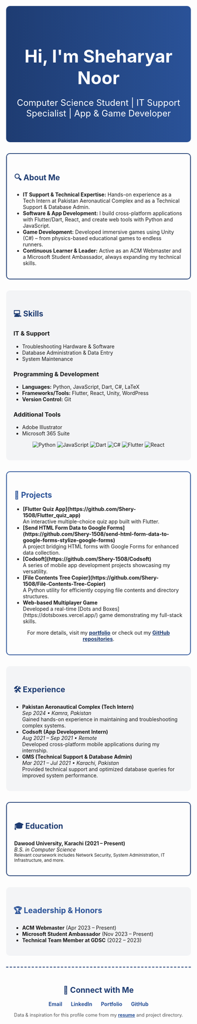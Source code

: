 <!-- Hero Section -->
<div align="center" style="background: linear-gradient(90deg, #1e3c72, #2a5298); padding: 40px 20px; border-radius: 10px; color: white; margin-bottom: 30px;">
  <h1 style="font-size: 3rem; margin-bottom: 0.5em;">Hi, I'm Sheharyar Noor</h1>
  <p style="font-size: 1.5rem;">Computer Science Student | IT Support Specialist | App & Game Developer</p>
</div>

<!-- About Me Section -->
<div style="border: 2px solid #1e3c72; border-radius: 10px; padding: 20px; margin-bottom: 30px;">
  <h2 style="color: #1e3c72;">🔍 About Me</h2>
  <ul>
    <li><strong>IT Support & Technical Expertise:</strong> Hands-on experience as a Tech Intern at Pakistan Aeronautical Complex and as a Technical Support & Database Admin.</li>
    <li><strong>Software & App Development:</strong> I build cross-platform applications with Flutter/Dart, React, and create web tools with Python and JavaScript.</li>
    <li><strong>Game Development:</strong> Developed immersive games using Unity (C#) – from physics-based educational games to endless runners.</li>
    <li><strong>Continuous Learner & Leader:</strong> Active as an ACM Webmaster and a Microsoft Student Ambassador, always expanding my technical skills.</li>
  </ul>
</div>

<!-- Skills Section -->
<div style="background-color: #f3f4f6; border-radius: 10px; padding: 20px; margin-bottom: 30px;">
  <h2 style="color: #1e3c72;">💻 Skills</h2>
  <h3>IT & Support</h3>
  <ul>
    <li>Troubleshooting Hardware & Software</li>
    <li>Database Administration & Data Entry</li>
    <li>System Maintenance</li>
  </ul>
  <h3>Programming & Development</h3>
  <ul>
    <li><strong>Languages:</strong> Python, JavaScript, Dart, C#, LaTeX</li>
    <li><strong>Frameworks/Tools:</strong> Flutter, React, Unity, WordPress</li>
    <li><strong>Version Control:</strong> Git</li>
  </ul>
  <h3>Additional Tools</h3>
  <ul>
    <li>Adobe Illustrator</li>
    <li>Microsoft 365 Suite</li>
  </ul>
  <p style="text-align: center; margin-top: 10px;">
    <!-- Example of badges using shields.io -->
    <img src="https://img.shields.io/badge/Python-3776AB?style=flat-square&logo=python&logoColor=white" alt="Python">
    <img src="https://img.shields.io/badge/JavaScript-F7DF1E?style=flat-square&logo=javascript&logoColor=black" alt="JavaScript">
    <img src="https://img.shields.io/badge/Dart-0175C2?style=flat-square&logo=dart&logoColor=white" alt="Dart">
    <img src="https://img.shields.io/badge/C%23-239120?style=flat-square&logo=csharp&logoColor=white" alt="C#">
    <img src="https://img.shields.io/badge/Flutter-02569B?style=flat-square&logo=flutter&logoColor=white" alt="Flutter">
    <img src="https://img.shields.io/badge/React-61DAFB?style=flat-square&logo=react&logoColor=black" alt="React">
  </p>
</div>

<!-- Projects Section -->
<div style="border: 2px solid #2a5298; border-radius: 10px; padding: 20px; margin-bottom: 30px;">
  <h2 style="color: #2a5298;">🚀 Projects</h2>
  <ul>
    <li>
      <strong>[Flutter Quiz App](https://github.com/Shery-1508/Flutter_quiz_app)</strong>
      <br />An interactive multiple-choice quiz app built with Flutter.
    </li>
    <li>
      <strong>[Send HTML Form Data to Google Forms](https://github.com/Shery-1508/send-html-form-data-to-google-forms-stylize-google-forms)</strong>
      <br />A project bridging HTML forms with Google Forms for enhanced data collection.
    </li>
    <li>
      <strong>[Codsoft](https://github.com/Shery-1508/Codsoft)</strong>
      <br />A series of mobile app development projects showcasing my versatility.
    </li>
    <li>
      <strong>[File Contents Tree Copier](https://github.com/Shery-1508/File-Contents-Tree-Copier)</strong>
      <br />A Python utility for efficiently copying file contents and directory structures.
    </li>
    <li>
      <strong>Web-based Multiplayer Game</strong>
      <br />Developed a real-time [Dots and Boxes](https://dotsboxes.vercel.app/) game demonstrating my full-stack skills.
    </li>
  </ul>
  <p style="text-align: center;">
    For more details, visit my <a href="https://sheharyar.vercel.app/" target="_blank" style="color: #1e3c72; font-weight: bold;">portfolio</a> or check out my <a href="https://github.com/Shery-1508" target="_blank" style="color: #1e3c72; font-weight: bold;">GitHub repositories</a>.
  </p>
</div>

<!-- Experience Section -->
<div style="background-color: #f3f4f6; border-radius: 10px; padding: 20px; margin-bottom: 30px;">
  <h2 style="color: #1e3c72;">🛠 Experience</h2>
  <ul>
    <li>
      <strong>Pakistan Aeronautical Complex (Tech Intern)</strong>
      <br /><em>Sep 2024 • Kamra, Pakistan</em>
      <br />Gained hands-on experience in maintaining and troubleshooting complex systems.
    </li>
    <li>
      <strong>Codsoft (App Development Intern)</strong>
      <br /><em>Aug 2021 – Sep 2021 • Remote</em>
      <br />Developed cross-platform mobile applications during my internship.
    </li>
    <li>
      <strong>GMS (Technical Support & Database Admin)</strong>
      <br /><em>Mar 2021 – Jul 2021 • Karachi, Pakistan</em>
      <br />Provided technical support and optimized database queries for improved system performance.
    </li>
  </ul>
</div>

<!-- Education Section -->
<div style="border: 2px solid #1e3c72; border-radius: 10px; padding: 20px; margin-bottom: 30px;">
  <h2 style="color: #1e3c72;">🎓 Education</h2>
  <p>
    <strong>Dawood University, Karachi (2021 – Present)</strong><br />
    <em>B.S. in Computer Science</em><br />
    <small>Relevant coursework includes Network Security, System Administration, IT Infrastructure, and more.</small>
  </p>
</div>

<!-- Leadership Section -->
<div style="background-color: #f3f4f6; border-radius: 10px; padding: 20px; margin-bottom: 30px;">
  <h2 style="color: #2a5298;">🏆 Leadership & Honors</h2>
  <ul>
    <li><strong>ACM Webmaster</strong> (Apr 2023 – Present)</li>
    <li><strong>Microsoft Student Ambassador</strong> (Nov 2023 – Present)</li>
    <li><strong>Technical Team Member at GDSC</strong> (2022 – 2023)</li>
  </ul>
</div>

<!-- Connect Section -->
<div align="center" style="padding: 20px; border-top: 2px dashed #1e3c72; margin-top: 30px;">
  <h2 style="color: #1e3c72;">🔗 Connect with Me</h2>
  <p>
    <a href="mailto:sheharyar1508@gmail.com" style="margin: 0 10px; text-decoration:none; color:#2a5298;"><strong>Email</strong></a>
    <a href="https://www.linkedin.com/in/sheharyar-sheharyar" style="margin: 0 10px; text-decoration:none; color:#2a5298;"><strong>LinkedIn</strong></a>
    <a href="https://sheharyar.vercel.app/" style="margin: 0 10px; text-decoration:none; color:#2a5298;"><strong>Portfolio</strong></a>
    <a href="https://github.com/Shery-1508" style="margin: 0 10px; text-decoration:none; color:#2a5298;"><strong>GitHub</strong></a>
  </p>
  <p style="margin-top: 10px; font-size: 0.9em; color: #555;">
    Data & inspiration for this profile come from my <a href="https://github.com/Shery-1508" target="_blank" style="color:#2a5298; font-weight:bold;">resume</a> and project directory.
  </p>
</div>
